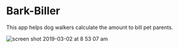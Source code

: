 # Bark-Biller

This app helps dog walkers calculate the amount to bill pet parents. 

![screen shot 2019-03-02 at 8 53 07 am](https://user-images.githubusercontent.com/44266329/53683638-c5225c80-3cc8-11e9-9904-3bd58ebf224e.png)
